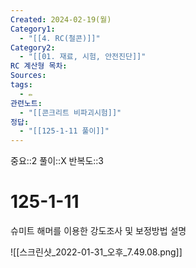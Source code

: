 ```yaml
---
Created: 2024-02-19(월)
Category1:
  - "[[4. RC(철콘)]]"
Category2:
  - "[[01. 재료, 시험, 안전진단]]"
RC 계산형 목차: 
Sources: 
tags:
  - ✏️
관련노트:
  - "[[콘크리트 비파괴시험]]"
정답:
  - "[[125-1-11 풀이]]"
---
```

중요::2
풀이::X
반복도::3
#  125-1-11


슈미트 해머를 이용한 강도조사 및 보정방법 설명

![[스크린샷_2022-01-31_오후_7.49.08.png]]